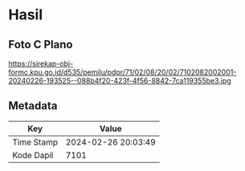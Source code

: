 # Hasil

## Foto C Plano

https://sirekap-obj-formc.kpu.go.id/d535/pemilu/pdpr/71/02/08/20/02/7102082002001-20240226-193525--088b4f20-423f-4f56-8842-7ca119355be3.jpg


## Metadata

| Key        | Value               |
| ---------- | ------------------- |
| Time Stamp | 2024-02-26 20:03:49 |
| Kode Dapil | 7101                |



